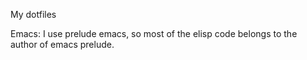 My dotfiles

Emacs: I use prelude emacs, so most of the elisp code belongs to the
author of emacs prelude.
